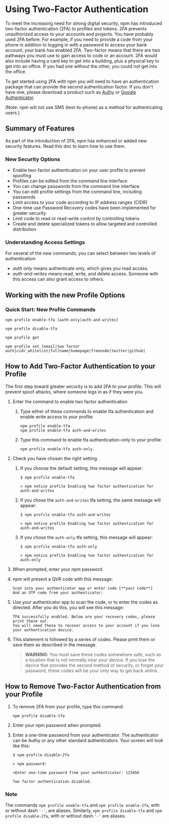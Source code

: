<!--
title: 16 - Using two-factor authentication
featured: true
-->

# Using Two-Factor Authentication

To meet the increasing need for strong digital security, npm has introduced two-factor authentication (2FA) to profiles and tokens. 2FA prevents unauthorized access to your accounts and projects. You have probably used 2FA before. For example, if you need to provide a code from your phone in addition to logging in with a password to access your bank account, your bank has enabled 2FA. Two-factor means that there are two pathways you must use to gain access to code or an account. 2FA would also include having a card key to get into a building, plus a physical key to get into an office. If you had one without the other, you could not get into the office.

To get started using 2FA with npm you will need to have an authentication package that can provide the second authentication factor. If you don't have one, please download a product such as [Authy](https://authy.com/download/) or [Google Authenticator](https://support.google.com/accounts/answer/1066447). 

(Note: npm will not use SMS (text-to-phone) as a method for authenticating users.)

## Summary of Features

As part of the introduction of 2FA, npm has enhanced or added new security features. Read this doc to learn how to use them.

### New Security Options

* Enable two-factor authentication on your user profile to prevent spoofing
* Profiles can be edited from the command line interface
* You can change passwords from the command line interface
* You can edit profile settings from the command line, including passwords
* Limit access to your code according to IP address ranges (CIDR)
* One-time use Password Recovery codes have been implemented for greater security
* Limit code to read or read-write control by controlling tokens
* Create and delete specialized tokens to allow targeted and controlled distribution

### Understanding Access Settings

For several of the new commands, you can select between two levels of authentication:

*   *auth only* means authenticate only, which gives you read access.
*   *auth-and-writes* means read, write, and delete access. Someone with this access can also grant access to others.

## Working with the new Profile Options

### Quick Start: New Profile Commands

  `npm profile enable-tfa [auth-only|auth-and-writes]`

  `npm profile disable-tfa`

  `npm profile get`

  `npm profile set [email|two factor auth|cidr_whitelist|fullname|homepage|freenode|twitter|github]`

## How to Add Two-Factor Authentication to your Profile

The first step toward greater security is to add 2FA to your profile. This will prevent spoof attacks, where someone logs in as if they were you.

1.  Enter the command to enable two factor authentication

    1.  Type either of these commands to enable tfa authentication and enable write access to your profile:

        ````
        npm profile enable-tfa
        npm profile enable-tfa auth-and-writes
        ````

    2.  Type this command to enable tfa authentication-only to your profile:

        ````
        npm profile enable-tfa auth-only
        ````

2.  Check you have chosen the right setting.

    1.  If you choose the default setting, this message will appear:

        ````
        $ npm profile enable-tfa

        > npm notice profile Enabling two factor authentication for auth-and-writes
        ````

    2.  If you chose the `auth-and-writes` tfa setting, the same message will appear:
        ````
        $ npm profile enable-tfa auth-and-writes

        > npm notice profile Enabling two factor authentication for auth-and-writes
        ````

    3.  If you chose the `auth-only` tfa setting, this message will appear:

        ````
        $ npm profile enable-tfa auth-only

        > npm notice profile Enabling two factor authentication for auth-only
        ````

3.  When prompted, enter your npm password.

4.  npm will present a QVR code with this message:

    ````
    Scan into your authenticator app or enter code [**your code**]
    And an OTP code from your authenticator:
    ````

5.  Use your authenticator app to scan the code, or to enter the codes as directed. After you do this, you will see this message:

    ````
    TFA successfully enabled. Below are your recovery codes, please print these out.
    You will need these to recover access to your account if you lose your authentication device.
    ````

6.  This statement is followed by a series of codes. Please print them or save them as described in the message.

    >**WARNING**: You must save these codes somewhere safe, such as a location that is not normally near your device. If you lose the device that provides the second method of security, or forget your password, these codes will be your only way to get back online.

## How to Remove Two-Factor Authentication from your Profile

1.  To remove 2FA from your profile, type this command:

    ````
    npm profile disable-tfa
    ````

2.  Enter your npm password when prompted.

3.  Enter a one-time password from your authenticator. The authenticator can be Authy or any other standard authenticators. Your screen will look like this:

    ````
    $ npm profile disable-2fa

    > npm password:

    >Enter one-time password from your authenticator: 123456

    Two factor authentication disabled.
    ````

### Note

The commands `npm profile enable-tfa` and `npm profile enable-2fa`, with or without dash `'-'`, are aliases. Similarly, `npm profile disable-tfa` and `npm profile disable-2fa`, with or without dash `'-'` are aliases.